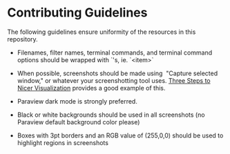 # Contributing Guidelines
The following guidelines ensure uniformity of the resources in this repository.

- Filenames, filter names, terminal commands, and terminal command options should be wrapped with \`'s, ie. \`\<item\>\`

- When possible, screenshots should be made using  "Capture selected window," or whatever your screenshotting  tool uses.
[Three Steps to Nicer Visualization](Tutorials/three-steps-to-nice-visualization.md) provides a good example of this.

- Paraview dark mode is strongly preferred.

- Black or white backgrounds should be used in all screenshots (no Paraview default background color please)

- Boxes with 3pt borders and an RGB value of (255,0,0) should be used to highlight regions in screenshots
